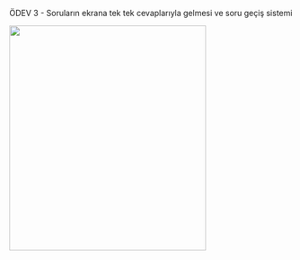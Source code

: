 ÖDEV 3 - Soruların ekrana tek tek cevaplarıyla gelmesi ve soru geçiş sistemi


<img src="https://github.com/engnect/odev3_tobeto/assets/55207395/704ff605-f61b-4ff1-be15-04430d2cb5db" width="350" height="400"/>
